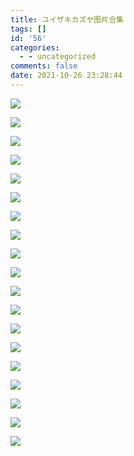 ```yaml
---
title: ユイザキカズヤ图片合集
tags: []
id: '56'
categories:
  - - uncategorized
comments: false
date: 2021-10-26 23:28:44
---
```


![](https://i.shisho.top/img-original/img/2021/08/21/00/00/12/92134757_p0.jpg)

![](https://i.shisho.top/img-original/img/2021/08/05/00/00/09/91731304_p0.jpg)

![](https://i.shisho.top/img-original/img/2021/07/04/00/00/04/90991390_p0.jpg)

![](https://i.shisho.top/img-original/img/2021/06/02/00/01/02/90259893_p0.jpg)

![](https://i.shisho.top/img-original/img/2021/05/22/00/00/08/89998770_p0.jpg)

![](https://i.shisho.top/img-original/img/2021/05/07/00/00/01/89657028_p0.jpg)

![](https://i.shisho.top/img-original/img/2021/04/08/00/00/01/89004394_p0.jpg)

![](https://i.shisho.top/img-original/img/2021/01/31/00/00/04/87415921_p0.jpg)

![](https://i.shisho.top/img-original/img/2021/01/17/00/00/07/87097573_p0.jpg)

![](https://i.shisho.top/img-original/img/2020/11/11/00/00/05/85591217_p0.jpg)

![](https://i.shisho.top/img-original/img/2020/10/24/00/00/02/85195124_p0.jpg)

![](https://i.shisho.top/img-original/img/2020/10/18/00/31/09/85076846_p0.jpg)

![](https://i.shisho.top/img-original/img/2020/10/15/00/00/03/85016635_p0.jpg)

![](https://i.shisho.top/img-original/img/2020/10/09/00/17/31/84889227_p0.jpg)

![](https://i.shisho.top/img-original/img/2020/09/26/00/00/05/84609170_p0.jpg)

![](https://i.shisho.top/img-original/img/2020/03/17/00/00/15/80168630_p0.jpg)

![](https://i.shisho.top/img-original/img/2019/12/04/00/00/02/78127034_p0.jpg)

![](https://i.shisho.top/img-original/img/2019/11/26/00/00/03/77995860_p0.jpg)

![](https://i.shisho.top/img-original/img/2019/08/30/14/36/44/76531124_p0.jpg)

<script async src="https://comments.app/js/widget.js?3" data-comments-app-website="WoSn-Q-w" data-limit="5" data-color="13B4C6" data-colorful="1"></script>
